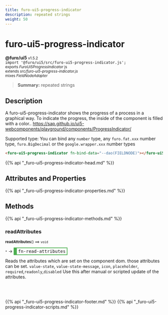 ```yaml
---
title: furo-ui5-progress-indicator
description: repeated strings
weight: 50
---
```


# furo-ui5-progress-indicator
**@furo/ui5** <small>v1.5.2</small>
<br>`import '@furo/ui5/src/furo-ui5-progress-indicator.js';`<small>
<br>exports *FuroUi5ProgressIndicator* js
<br>extends *src/furo-ui5-progress-indicator.js*
<br> mixes *FieldNodeAdapter*</small>

> **Summary:** repeated strings

## Description

A furo-ui5-progress-indicator shows the progress of a process in a graphical way. To indicate the progress, the inside of the component is filled with a color..
https://sap.github.io/ui5-webcomponents/playground/components/ProgressIndicator/

Supported type: You can bind any `number` type, any `furo.fat.xxx` number type, `furo.BigDecimal` or the `google.wrapper.xxx` number types

```html
<furo-ui5-progress-indicator fn-bind-data="--dao(FIELDNODE)"></furo-ui5-progress-indicator>
```

{{% api "_furo-ui5-progress-indicator-head.md" %}}

## Attributes and Properties
{{% api "_furo-ui5-progress-indicator-properties.md" %}}












## Methods
{{% api "_furo-ui5-progress-indicator-methods.md" %}}



### **readAttributes**
<small>**readAttributes**() ⟹ `void`</small>

<small>`*`</small> →
<span  style="border-width:2px 2px 2px 10px; border-style: solid;border-color:  rgb(76, 175, 80);font-family:monospace; padding:2px 4px;">fn-read-attributes</span>

Reads the attributes which are set on the component dom.
those attributes can be set. `value-state`, `value-state-message`,  `icon`, `placeholder`, `required`,`readonly`,`disabled`
Use this after manual or scripted update of the attributes.

<br><br>











{{% api "_furo-ui5-progress-indicator-footer.md" %}}
{{% api "_furo-ui5-progress-indicator-scripts.md" %}}
